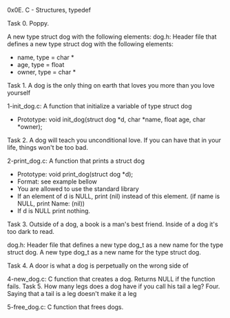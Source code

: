 0x0E. C - Structures, typedef

Task 0. Poppy.

A new type struct dog with the following elements:
dog.h: Header file that defines a new type struct dog with the following elements:
* name, type = char *
* age, type = float
* owner, type = char *

Task 1. A dog is the only thing on earth that loves you more than you love yourself

1-init_dog.c: A function that initialize a variable of type struct dog
* Prototype: void init_dog(struct dog *d, char *name, float age, char *owner);

Task 2. A dog will teach you unconditional love. If you can have that in your life, things won't be too bad.

2-print_dog.c: A function that prints a struct dog
* Prototype: void print_dog(struct dog *d);
* Format: see example bellow
* You are allowed to use the standard library
* If an element of d is NULL, print (nil) instead of this element. (if name is NULL, print Name: (nil))
* If d is NULL print nothing.

Task 3. Outside of a dog, a book is a man's best friend. Inside of a dog it's too dark to read.

dog.h: Header file that defines a new type dog_t as a new name for the type struct dog.
A new type dog_t as a new name for the type struct dog.

Task 4. A door is what a dog is perpetually on the wrong side of

4-new_dog.c: C function that creates a dog.
Returns NULL if the function fails.
Task 5. How many legs does a dog have if you call his tail a leg? Four. Saying that a tail is a leg doesn't make it a leg

5-free_dog.c: C function that frees dogs.
